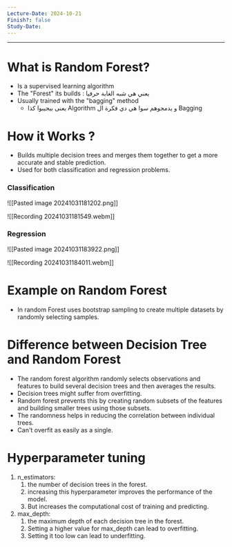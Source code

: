 ```yaml
---
Lecture-Date: 2024-10-21
Finish?: false
Study-Date:
---
```

---
# What is Random Forest?

- Is a supervised learning algorithm
- The "Forest" its builds : يعني هي شبه الغابة حرفيا 
- Usually trained with the "bagging" method 
	- يعنى بيجيبوا كذا Algorithm  و يدمجوهم سوا هي دي فكرة ال Bagging  

# How it Works ? 

- Builds multiple decision trees and merges them together to get a more accurate and stable prediction.
- Used for both classification and regression problems. 

### Classification 

![[Pasted image 20241031181202.png]]


![[Recording 20241031181549.webm]]


### Regression 

![[Pasted image 20241031183922.png]]


![[Recording 20241031184011.webm]]


# Example on Random Forest 
- In random Forest uses bootstrap sampling to create multiple datasets by randomly selecting samples.



# Difference between Decision Tree and Random Forest 

- The random forest algorithm randomly selects observations and features to build several decision trees and then averages the results.
- Decision trees might suffer from overfitting.
- Random forest prevents this by creating random subsets of the features and building smaller trees using those subsets.
- The randomness helps in reducing the correlation between individual trees.
- Can't overfit as easily as a single.


# Hyperparameter tuning 

1. n_estimators: 
	1. the number of decision trees in the forest.
	2. increasing this hyperparameter improves the performance of the model.
	3. But increases the computational cost of training and predicting.
2. max_depth: 
	1. the maximum depth of each decision tree in the forest.
	2. Setting a higher value for max_depth can lead to overfitting.
	3. Setting it too low can lead to underfitting.
